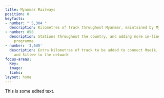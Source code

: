 ```yaml
---
title: Myanmar Railways
position: 0
keyfacts:
- number: " 5,304 "
  description: Kilometres of track throughout Myanmar, maintained by Myanmar Railways
- number: 858
  description: Stations throughout the country, and adding more in-line with our expansion
    programme
- number: '3,645'
  description: Extra kilometres of track to be added to connect Myeik, Kyaingtong,
    and Sittwe to the network
focus-areas:
  Key: 
  image: 
  links: 
layout: home
---
```


This is some edited text. 